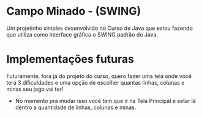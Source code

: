 # Campo Minado - (SWING)
Um projetinho simples desenvolvido no Curso de Java que estou fazendo que utiliza como interface gráfica o SWING padrão do Java.

# Implementações futuras
Futuramente, fora já do projeto do curso, quero fazer uma tela onde você terá 3 dificuldades e uma opção de escolher quantas linhas, colunas e minas seu jogo vai ter!
- No momento pra mudar isso você tem que ir na Tela Principal e setar lá dentro a quantidade de linhas, colunas e minas.
